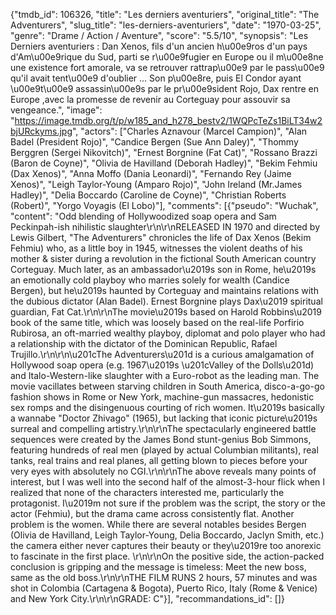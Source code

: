 {"tmdb_id": 106326, "title": "Les derniers aventuriers", "original_title": "The Adventurers", "slug_title": "les-derniers-aventuriers", "date": "1970-03-25", "genre": "Drame / Action / Aventure", "score": "5.5/10", "synopsis": "Les Derniers aventuriers : Dan Xenos, fils d'un ancien h\u00e9ros d'un pays d'Am\u00e9rique du Sud, parti se r\u00e9fugier en Europe ou il m\u00e8ne une existence fort amorale, va se retrouver rattrap\u00e9 par le pass\u00e9 qu'il avait tent\u00e9 d'oublier ... Son p\u00e8re, puis El Condor ayant \u00e9t\u00e9 assassin\u00e9s par le pr\u00e9sident Rojo, Dax rentre en Europe ,avec la promesse de revenir au Corteguay pour assouvir sa vengeance.", "image": "https://image.tmdb.org/t/p/w185_and_h278_bestv2/1WQPcTeZs1BiLT34w2bjURckyms.jpg", "actors": ["Charles Aznavour (Marcel Campion)", "Alan Badel (President Rojo)", "Candice Bergen (Sue Ann Daley)", "Thommy Berggren (Sergei Nikovitch)", "Ernest Borgnine (Fat Cat)", "Rossano Brazzi (Baron de Coyne)", "Olivia de Havilland (Deborah Hadley)", "Bekim Fehmiu (Dax Xenos)", "Anna Moffo (Dania Leonardi)", "Fernando Rey (Jaime Xenos)", "Leigh Taylor-Young (Amparo Rojo)", "John Ireland (Mr.James Hadley)", "Delia Boccardo (Caroline de Coyne)", "Christian Roberts (Robert)", "Yorgo Voyagis (El Lobo)"], "comments": [{"pseudo": "Wuchak", "content": "Odd blending of Hollywoodized soap opera and Sam Peckinpah-ish nihilistic slaughter\r\n\r\nRELEASED IN 1970 and directed by Lewis Gilbert, \"The Adventurers\" chronicles the life of Dax Xenos (Bekim Fehmiu) who, as a little boy in 1945, witnesses the violent deaths of his mother & sister during a revolution in the fictional South American country Corteguay. Much later, as an ambassador\u2019s son in Rome, he\u2019s an emotionally cold playboy who marries solely for wealth (Candice Bergen), but he\u2019s haunted by Corteguay and maintains relations with the dubious dictator (Alan Badel). Ernest Borgnine plays Dax\u2019 spiritual guardian, Fat Cat.\r\n\r\nThe movie\u2019s based on Harold Robbins\u2019 book of the same title, which was loosely based on the real-life Porfirio Rubirosa, an oft-married wealthy playboy, diplomat and polo player who had a relationship with the dictator of the Dominican Republic, Rafael Trujillo.\r\n\r\n\u201cThe Adventurers\u201d is a curious amalgamation of Hollywood soap opera (e.g. 1967\u2019s \u201cValley of the Dolls\u201d) and Italo-Western-like slaughter with a Euro-robot as the leading man.  The movie vacillates between starving children in South America, disco-a-go-go fashion shows in Rome or New York, machine-gun massacres, hedonistic sex romps and the disingenuous courting of rich women. It\u2019s basically a wannabe \"Doctor Zhivago\" (1965), but lacking that iconic picture\u2019s surreal and compelling artistry.\r\n\r\nThe spectacularly engineered battle sequences were created by the James Bond stunt-genius Bob Simmons, featuring hundreds of real men (played by actual Columbian militants), real tanks, real trains and real planes, all getting blown to pieces before your very eyes with absolutely no CGI.\r\n\r\nThe above reveals many points of interest, but I was well into the second half of the almost-3-hour flick when I realized that none of the characters interested me, particularly the protagonist. I\u2019m not sure if the problem was the script, the story or the actor (Fehmiu), but the drama came across consistently flat. Another problem is the women. While there are several notables besides Bergen (Olivia de Havilland, Leigh Taylor-Young, Delia Boccardo, Jaclyn Smith, etc.) the camera either never captures their beauty or they\u2019re too anorexic to fascinate in the first place. \r\n\r\nOn the positive side, the action-packed conclusion is gripping and the message is timeless: Meet the new boss, same as the old boss.\r\n\r\nTHE FILM RUNS 2 hours, 57 minutes and was shot in Colombia (Cartagena & Bogota), Puerto Rico, Italy (Rome & Venice) and New York City.\r\n\r\nGRADE: C"}], "recommandations_id": []}